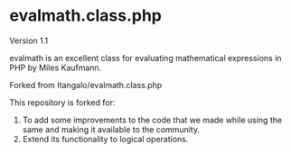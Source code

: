 evalmath.class.php
==================

Version 1.1

evalmath is an excellent class for evaluating mathematical expressions in PHP by Miles Kaufmann.


Forked from Itangalo/evalmath.class.php

This repository is forked for:

1. To add some improvements to the code that we made while using the same and making it available to the community.
2. Extend its functionality to logical operations. 


